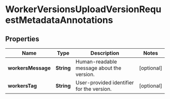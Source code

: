 

# WorkerVersionsUploadVersionRequestMetadataAnnotations


## Properties

| Name | Type | Description | Notes |
|------------ | ------------- | ------------- | -------------|
|**workersMessage** | **String** | Human-readable message about the version. |  [optional] |
|**workersTag** | **String** | User-provided identifier for the version. |  [optional] |



